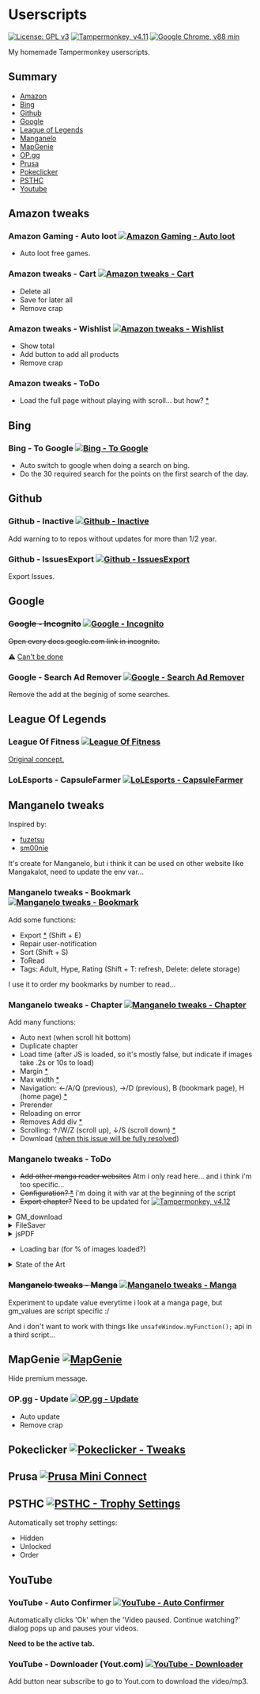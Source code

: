 # Userscripts

[![License: GPL v3](https://img.shields.io/badge/License-GPLv3-blue.svg?logo=gnu)](https://www.gnu.org/licenses/gpl-3.0)
[![Tampermonkey, v4.11](https://img.shields.io/badge/Tampermonkey-v4.11-blue?logo=tampermonkey)](https://www.tampermonkey.net/)
[![Google Chrome, v88 min](https://img.shields.io/badge/Chrome->v88-blue?logo=tampermonkey)](https://www.google.com/intl/fr_fr/chrome/)

 My homemade Tampermonkey userscripts.

## Summary

- [Amazon](#amazon-tweaks)
- [Bing](#bing)
- [Github](#github)
- [Google](#google)
- [League of Legends](#league-of-legends)
- [Manganelo](#manganelo-tweaks)
- [MapGenie](#mapgenie-)
- [OP.gg](#opgg-)
- [Prusa](#prusa-)
- [Pokeclicker](#pokeclicker-)
- [PSTHC](#psthc-)
- [Youtube](#youtube)

## Amazon tweaks

### Amazon Gaming - Auto loot [![Amazon Gaming - Auto loot](https://img.shields.io/badge/Install-1.1-green.svg?logo=tampermonkey)](https://github.com/kevingrillet/Userscripts/raw/main/user.js/Amazon%20Gaming%20(Auto%20loot).user.js)

- Auto loot free games.

### Amazon tweaks - Cart [![Amazon tweaks - Cart](https://img.shields.io/badge/Install-1.2-green.svg?logo=tampermonkey)](https://github.com/kevingrillet/Userscripts/raw/main/user.js/Amazon%20Tweaks%20(Cart).user.js)

- Delete all
- Save for later all
- Remove crap

### Amazon tweaks - Wishlist [![Amazon tweaks - Wishlist](https://img.shields.io/badge/Install-1.1-green.svg?logo=tampermonkey)](https://github.com/kevingrillet/Userscripts/raw/main/user.js/Amazon%20Tweaks%20(Wishlist).user.js)

- Show total
- Add button to add all products
- Remove crap

### Amazon tweaks - ToDo

- Load the full page without playing with scroll... but how? [*](https://stackoverflow.com/questions/66536837/how-can-i-fully-load-amazon-wish-list-with-javascript)

## Bing

### Bing - To Google [![Bing - To Google](https://img.shields.io/badge/Install-1.3-green.svg?logo=tampermonkey)](https://github.com/kevingrillet/Userscripts/raw/main/user.js/Bing%20To%20Google.user.js)

- Auto switch to google when doing a search on bing.
- Do the 30 required search for the points on the first search of the day.

## Github

### Github - Inactive [![Github - Inactive](https://img.shields.io/badge/Install-1.4-green.svg?logo=tampermonkey)](https://github.com/kevingrillet/Userscripts/raw/main/user.js/Github%20Inactive.user.js)

Add warning to to repos without updates for more than 1/2 year.

### Github - IssuesExport [![Github - IssuesExport](https://img.shields.io/badge/Install-0.7-orange.svg?logo=tampermonkey)](https://github.com/kevingrillet/Userscripts/raw/main/user.js/Github%20IssuesExport.user.js)

Export Issues.

## Google

### ~~Google - Incognito~~ [![Google - Incognito](https://img.shields.io/badge/Install-0.1-black.svg?logo=tampermonkey)](https://github.com/kevingrillet/Userscripts/raw/main/user.js/Google%20Incognito.user.js)

~~Open every docs.google.com link in incognito.~~

:warning: [Can't be done](https://developer.mozilla.org/en-US/docs/Mozilla/Add-ons/WebExtensions/API/windows/create)

### Google - Search Ad Remover [![Google - Search Ad Remover](https://img.shields.io/badge/Install-1.2-green.svg?logo=tampermonkey)](https://github.com/kevingrillet/Userscripts/raw/main/user.js/Google%20Search%20Ad%20Remover.user.js)

Remove the add at the beginig of some searches.

## League Of Legends

### League Of Fitness [![League Of Fitness](https://img.shields.io/badge/Install-1.2-green.svg?logo=tampermonkey)](https://github.com/kevingrillet/Userscripts/raw/main/user.js/League%20Of%20Fitness.user.js)

[Original concept.](https://www.reddit.com/r/leagueoflegends/comments/1li068/league_of_fitness/)

### LoLEsports - CapsuleFarmer [![LoLEsports - CapsuleFarmer](https://img.shields.io/badge/Install-0.4-green.svg?logo=tampermonkey)](https://raw.githubusercontent.com/kevingrillet/Userscripts/main/user.js/[LolEsports]%20CapsuleFarmer.user.js)

## Manganelo tweaks

Inspired by:

- [fuzetsu](https://github.com/fuzetsu/manga-loader)
- [sm00nie](https://greasyfork.org/fr/users/165048-sm00nie)

It's create for Manganelo, but i think it can be used on other website like Mangakalot, need to update the env var...

### Manganelo tweaks - Bookmark [![Manganelo tweaks - Bookmark](https://img.shields.io/badge/Install-1.23-green.svg?logo=tampermonkey)](https://github.com/kevingrillet/Userscripts/raw/main/user.js/Manganelo%20Tweaks%20(Bookmark).user.js)

Add some functions:

- Export [*](https://greasyfork.org/fr/scripts/390432-mananelo-mangakakalot-bookmarks-export) (Shift + E)
- Repair user-notification
- Sort (Shift + S)
- ToRead
- Tags: Adult, Hype, Rating (Shift + T: refresh, Delete: delete storage)

I use it to order my bookmarks by number to read...

### Manganelo tweaks - Chapter [![Manganelo tweaks - Chapter](https://img.shields.io/badge/Install-1.27-green.svg?logo=tampermonkey)](https://github.com/kevingrillet/Userscripts/raw/main/user.js/Manganelo%20Tweaks%20(Chapter).user.js)

Add many functions:

- Auto next (when scroll hit bottom)
- Duplicate chapter
- Load time (after JS is loaded, so it's mostly false, but indicate if images take .2s or 10s to load)
- Margin [*](https://greasyfork.org/fr/scripts/412938-manganelo-gap-remover)
- Max width [*](https://greasyfork.org/fr/scripts/408505-mangakakalot-image-max-width-height)
- Navigation: ←/A/Q (previous), →/D (previous),  B (bookmark page), H (home page) [*](https://greasyfork.org/fr/scripts/38268-left-right-arrow-key-navigation-for-manga-manhwa-manhua-sites)
- Prerender
- Reloading on error
- Removes Add div [*](https://greasyfork.org/fr/scripts/412938-manganelo-gap-remover)
- Scrolling: ↑/W/Z (scroll up), ↓/S (scroll down) [*](https://greasyfork.org/fr/scripts/418594-chapter-changer-smooth-scrolling)
- Download ([when this issue will be fully resolved](https://github.com/Tampermonkey/tampermonkey/issues/1113))

### Manganelo tweaks - ToDo

- ~~Add other manga reader websites~~ Atm i only read here... and i think i'm too specific...
- ~~Configuration? [*](https://stackoverflow.com/questions/14594346/create-a-config-or-options-page-for-a-greasemonkey-script)~~ i'm doing it with var at the beginning of the script
- ~~Export chapter?~~ Need to be updated for [![Tampermonkey, v4.12](https://img.shields.io/badge/Tampermonkey-v4.12-blue?logo=tampermonkey)](https://www.tampermonkey.net/)

<details>
  <summary>GM_download</summary>
  Uncaught (in promise) {error: "not_whitelisted"}

  ```Javascript
    // @grant         GM_download
    function download(url, name) {
    return new Promise((resolve, reject) => {
        GM_download({
                url,
                name,
                saveAs: false,
                onerror: reject,
                onload: resolve
            });
    });
    }
    async function downloadImages() {
        let cnt = 0;
        for (let i of images) {
            await download(i.src, `${document.querySelector(CST_CLASS_TITLE).firstElementChild.innerText}_${++cnt}`);
        }
    }
  ```

</details>

<details>
  <summary>FileSaver</summary>

  Open in popup :boom:

  ```Javascript
    // require https://cdnjs.cloudflare.com/ajax/libs/FileSaver.js/2.0.4/FileSaver.min.js
    var i = 0;
    setInterval(function(){
        if(images.length > i){
            saveAs(images[i].src, images[i].title);
            i++;
        }
    },1000);
  ```

</details>

<details>
  <summary>jsPDF</summary>

  [crossOrigin](https://developer.mozilla.org/fr/docs/Web/HTTP/CORS) :sob:

  ```Javascript
    // require https://unpkg.com/jspdf@latest/dist/jspdf.umd.min.js
    // source https://github.com/MrRio/jsPDF/issues/317#issuecomment-604415689
    var doc = new window.jspdf.jsPDF();
    const imagesWidth = []
    const imgDataList = []
    const img = new Image();
    var ImageToLoad = new Image();

    for (let i of images) {
        getImageFromUrl(i.src, createPDF);
    }

    function getImageFromUrl(url, callback) {

        //ImageToLoad.crossOrigin = "Anonymous";

        ImageToLoad.onError = function () {
            console.debug('Cannot load image: "' + url + '"');
        };

        ImageToLoad.onload = function () {
            alert("image is loaded");
        }

        ImageToLoad.onload = function () {
            imagesWidth.push({
                width: ImageToLoad.width,
                height: ImageToLoad.height
            })
            callback(ImageToLoad);
        };
        ImageToLoad.src = url;
        createPDF(ImageToLoad)
    }

    function createPDF(imgData) {
        imgDataList.push(imgData)
        // Rotate Image angle: -20,
        var pwidth = doc.internal.pageSize.getWidth();
        var pheight = doc.internal.pageSize.getHeight();
        var maxWidth = pwidth - 40; // Max width for the image
        var maxHeight = pheight - 40; // Max height for the image
        var ratio = 0; // Used for aspect ratio
        var width = imgData.width; // Current image width
        var height = imgData.height; // Current image height
        // Check if the current width is larger than the max
        if (width > maxWidth) {
            ratio = maxWidth / width; // get ratio for scaling image
            // $(this).css("width", maxWidth); // Set new width
            // $(this).css("height", height * ratio);  // Scale height based on ratio
            height = height * ratio; // Reset height to match scaled image
            width = width * ratio; // Reset width to match scaled image
        }
        // Check if current height is larger than max
        if (height > maxHeight) {
            ratio = maxHeight / height; // get ratio for scaling image
            // $(this).css("height", maxHeight);   // Set new height
            // $(this).css("width", width * ratio);    // Scale width based on ratio
            width = width * ratio; // Reset width to match scaled image
            height = height * ratio; // Reset height to match scaled image
        }
        doc.addImage({
            imageData: imgData,
            x: 20,
            y: 5,
            w: width,
            h: height,
            angle: -20
        });
        if (imgDataList.length !== images.length){
            doc.addPage();
        }
        if (imgDataList.length == images.length) {
            doc.save(document.getElementsByClassName('panel-chapter-info-top')[0].firstElementChild.textContent + '.pdf');
        }
    }
```

</details>

- Loading bar (for % of images loaded?)

<details>
  <summary>State of the Art</summary>

  Not working atm :sob:

  ```Javascript
    var elDivLoading = document.createElement('div');
    elDivLoading.id = 'my_loading';
    elDivLoading.innerHTML = `
    <div id="success"></div>
    <div id="error"></div>
    `;
    document.body.append(elDivLoading);

    function imageIsLoad(){
        imgSuccess++;
        document.getElementById('my_loading').getElementById('success').style.width = images.length / imgSuccess + "%";
        if ((imgSuccess + imgError) >= images.length) {
            document.getElementById('my_loading').style.opacity = 0;
        }
    }

    // Reloading on errors
    function reloadImage(pThis){
        if ( pThis && pThis.src) {
            pThis.setAttribute('try', pThis.hasAttribute('try') ? Number(pThis.getAttribute('try')) + 1 : 1);
            if (Number(pThis.getAttribute('try')) == 1) {
                imgError++;
                document.getElementById('my_loading').getElementById('error').style.width = images.length / imgError + "%";
                if ((imgSuccess + imgError) >= images.length) {
                    document.getElementById('my_loading').style.opacity = 0;
                }
            }
            if (Number(pThis.getAttribute('try')) > 5) {
                console.debug('Failed to load: ' + pThis.src);
                pThis.removeAttribute('onerror');
            } else {
                console.debug('Failed to load (' + pThis.getAttribute('try') + '): ' + pThis.src);
                pThis.src = pThis.src;
            }
        }
    };

    var script = document.createElement('script');
    script.appendChild(document.createTextNode(`
    var imgSuccess = 0, imgError = 0, images = document.getElementsByClassName('${CST_CLASS_IMG}')[0].getElementsByTagName('img'),images
    ${imageIsLoad}
    ${reloadImage}
    `));
    head.appendChild(script);

    function setSuccess() {
        for (let i of images) {
            if ( i && i.src) {
                i.setAttribute('load','imageIsLoad();');
            }
        };
    }
    setSuccess();

    function setReload() {
        for (let i of images) {
            if ( i && i.src) {
                i.setAttribute('onerror','reloadImage(this);');
            }
        };
    }
    setReload();
```

</details>

### ~~Manganelo tweaks - Manga~~ [![Manganelo tweaks - Manga](https://img.shields.io/badge/Install-0.1-black.svg?logo=tampermonkey)](https://github.com/kevingrillet/Userscripts/raw/main/user.js/Manganelo%20Tweaks%20(Manga).user.js)

Experiment to update value everytime i look at a manga page, but gm_values are script specific :/

And i don't want to work with things like `unsafeWindow.myFunction();` api in a third script...

## MapGenie [![MapGenie](https://img.shields.io/badge/Install-1.5-green.svg?logo=tampermonkey)](https://github.com/kevingrillet/Userscripts/raw/main/user.js/MapGenie.user.js)

Hide premium message.

### OP.gg - Update [![OP.gg - Update](https://img.shields.io/badge/Install-1.2-green.svg?logo=tampermonkey)](https://github.com/kevingrillet/Userscripts/raw/main/user.js/OP.gg%20(Update).user.js)

- Auto update
- Remove crap

## Pokeclicker [![Pokeclicker - Tweaks](https://img.shields.io/badge/Install-0.3-green.svg?logo=tampermonkey)](https://raw.githubusercontent.com/kevingrillet/Userscripts/main/user.js/[Pokeclicker]%20Tweaks.user.js)

## Prusa [![Prusa Mini Connect](https://img.shields.io/badge/Install-1.24-green.svg?logo=tampermonkey)](https://raw.githubusercontent.com/kevingrillet/Userscripts/main/user.js/Prusa%20Mini%20Connect.user.js)

## PSTHC [![PSTHC - Trophy Settings](https://img.shields.io/badge/Install-1.1-green.svg?logo=tampermonkey)](https://github.com/kevingrillet/Userscripts/raw/main/user.js/PSTHC%20Trophy%20Settings.user.js)

Automatically set trophy settings:

- Hidden
- Unlocked
- Order

## YouTube

### YouTube - Auto Confirmer [![YouTube - Auto Confirmer](https://img.shields.io/badge/Install-1.3-green.svg?logo=tampermonkey)](https://github.com/kevingrillet/Userscripts/raw/main/user.js/Youtube%20Auto%20Confirmer.user.js)

Automatically clicks 'Ok' when the 'Video paused. Continue watching?' dialog pops up and pauses your videos.

**Need to be the active tab.**

### YouTube - Downloader (Yout.com) [![YouTube - Downloader](https://img.shields.io/badge/Install-1.5-green.svg?logo=tampermonkey)](https://github.com/kevingrillet/Userscripts/raw/main/user.js/Youtube%20Downloader.user.js)

Add button near subscribe to go to Yout.com to download the video/mp3.
